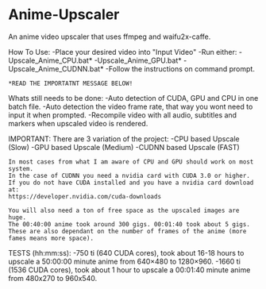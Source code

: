 # Anime-Upscaler
An anime video upscaler that uses ffmpeg and waifu2x-caffe.

How To Use:
-Place your desired video into "Input Video"
-Run either:
	-Upscale_Anime_CPU.bat*
	-Upscale_Anime_GPU.bat*
	-Upscale_Anime_CUDNN.bat*
-Follow the instructions on command prompt.

	*READ THE IMPORTATNT MESSAGE BELOW!

Whats still needs to be done:
-Auto detection of CUDA, GPU and CPU in one batch file.
-Auto detection the video frame rate, that way you wont need to input it when prompted.
-Recompile video with all audio, subtitles and markers when upscaled video is rendered.

IMPORTANT:
There are 3 variation of the project:
-CPU based Upscale (Slow)
-GPU based Upscale (Medium)
-CUDNN based Upscale (FAST)

	In most cases from what I am aware of CPU and GPU should work on most system.
	In the case of CUDNN you need a nvidia card with CUDA 3.0 or higher.
	If you do not have CUDA installed and you have a nvidia card download at:
	https://developer.nvidia.com/cuda-downloads

	You will also need a ton of free space as the upscaled images are huge.
	The 00:40:00 anime took around 300 gigs. 00:01:40 took about 5 gigs.
	These are also dependant on the number of frames of the anime (more fames means more space).
	
TESTS (hh:mm:ss):
-750  ti (640 CUDA cores), took about 16-18 hours to upscale a 50:00:00 minute anime from 640×480 to 1280×960.
-1660 ti (1536 CUDA cores), took about 1 hour to upscale a 00:01:40 minute anime from 480x270 to 960x540.
